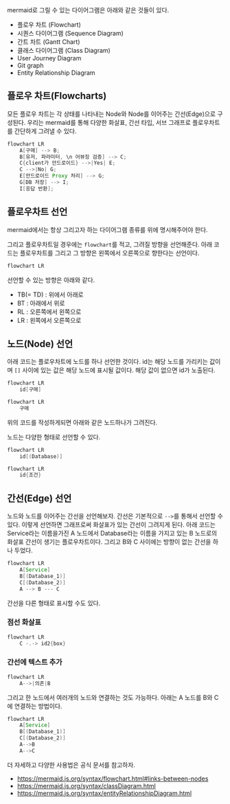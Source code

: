 mermaid로 그릴 수 있는 다이어그램은 아래와 같은 것들이 있다.

- 플로우 차트 (Flowchart)
- 시퀀스 다이어그램 (Sequence Diagram)
- 간트 차트 (Gantt Chart)
- 클래스 다이어그램 (Class Diagram)
- User Journey Diagram
- Git graph
- Entity Relationship Diagram

## 플로우 차트(Flowcharts)

모든 플로우 차트는 각 상태를 나타내는 Node와 Node를 이어주는 간선(Edge)으로 구성된다. 우리는 mermaid를 통해 다양한 화살표, 간선 타입, 서브 그래프로 플로우차트를 간단하게 그려낼 수 있다.

```java
flowchart LR
    A[구매] --> B;
    B[유저, 파라미터, \n 어뷰징 검증] --> C;
    C{client가 안드로이드} -->|Yes| E;
    C -->|No| G;
    E[안드로이드 Proxy 처리] --> G;
    G[DB 저장] --> I;
    I[응답 반환];
```

## 플로우차트 선언

mermaid에서는 항상 그리고자 하는 다이어그램 종류를 위에 명시해주어야 한다.

그리고 플로우차트일 경우에는 `flowchart`를 적고, 그려질 방향을 선언해준다. 아래 코드는 플로우차트를 그리고 그 방향은 왼쪽에서 오른쪽으로 향한다는 선언이다.

```java
flowchart LR
```

선언할 수 있는 방향은 아래와 같다.

- TB(= TD) : 위에서 아래로
- BT : 아래에서 위로
- RL : 오른쪽에서 왼쪽으로
- LR : 왼쪽에서 오른쪽으로

## 노드(Node) 선언

아래 코드는 플로우차트에 노드를 하나 선언한 것이다. id는 해당 노드를 가리키는 값이며 `[]` 사이에 있는 값은 해당 노드에 표시될 값이다. 해당 값이 없으면 id가 노출된다.

```java
flowchart LR
    id[구매]
```

```java
flowchart LR
    구매
```

위의 코드를 작성하게되면 아래와 같은 노드하나가 그려진다.

노드는 다양한 형태로 선언할 수 있다.

```java
flowchart LR
    id[(Database)]

flowchart LR
    id{조건}
```

## 간선(Edge) 선언

노드와 노드를 이어주는 간선을 선언해보자. 간선은 기본적으로 `-->`를 통해서 선언할 수 있다. 이렇게 선언하면 그래프로써 화살표가 있는 간선이 그려지게 된다. 아래 코드는 Service라는 이름을가진 A 노드에서 Database라는 이름을 가지고 있는 B 노드로의 화살표 간선이 생기는 플로우차트이다. 그리고 B와 C 사이에는 방향이 없는 간선을 하나 두었다.

```java
flowchart LR
    A[Service]
    B[(Database_1)]
    C[(Database_2)]
    A --> B --- C
```

간선을 다른 형태로 표시할 수도 있다.

### 점선 화살표

```java
flowchart LR
    C -.-> id2{box}
```

### 간선에 텍스트 추가

```java
flowchart LR
    A-->|의존|B
```

그리고 한 노드에서 여러개의 노드와 연결하는 것도 가능하다. 아래는 A 노드를 B와 C에 연결하는 방법이다.

```java
flowchart LR
    A[Service]
    B[(Database_1)]
    C[(Database_2)]
    A-->B
    A-->C
```

더 자세하고 다양한 사용법은 공식 문서를 참고하자.

- https://mermaid.js.org/syntax/flowchart.html#links-between-nodes
- https://mermaid.js.org/syntax/classDiagram.html
- https://mermaid.js.org/syntax/entityRelationshipDiagram.html